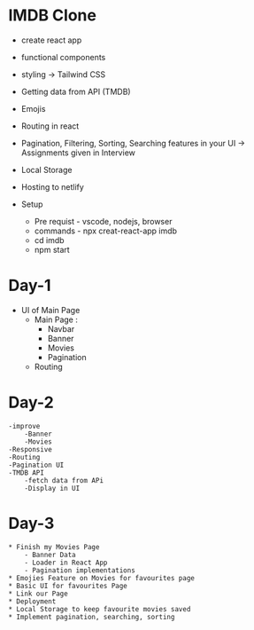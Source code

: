 # IMDB Clone

* create react app
* functional components
* styling -> Tailwind CSS
* Getting data from API (TMDB)
* Emojis
* Routing in react
* Pagination, Filtering, Sorting, Searching features in your UI -> Assignments given in Interview
* Local Storage
* Hosting to netlify



* Setup 
    * Pre requist - vscode, nodejs, browser
    * commands - npx creat-react-app imdb
    * cd imdb
    * npm start


# Day-1

* UI of Main Page
    - Main Page : 
        - Navbar
        - Banner
        - Movies
        - Pagination
    - Routing



# Day-2

    -improve
        -Banner
        -Movies 
    -Responsive 
    -Routing
    -Pagination UI
    -TMDB API
        -fetch data from APi
        -Display in UI
        

# Day-3

    * Finish my Movies Page
        - Banner Data
        - Loader in React App
        - Pagination implementations
    * Emojies Feature on Movies for favourites page
    * Basic UI for favourites Page
    * Link our Page
    * Deployment
    * Local Storage to keep favourite movies saved
    * Implement pagination, searching, sorting
    




















